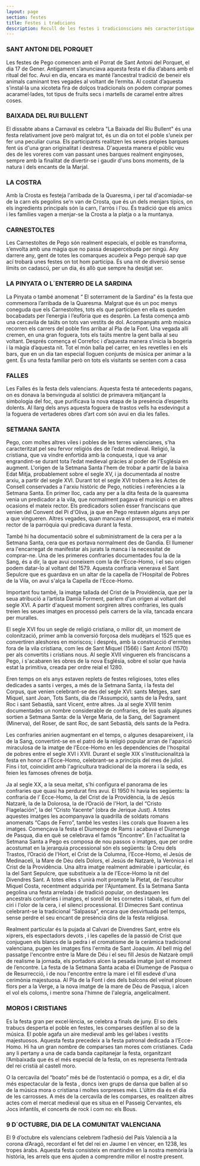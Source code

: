 ```yaml
---
layout: page
section: festes
title: Festes i tradicions
description: Recull de les festes i tradicionscions més característiques que es celebren al poble de Pego.
---
```

### SANT ANTONI DEL PORQUET

Les festes de Pego comencen amb el Porrat de Sant Antoni del Porquet, el dia 17 de Gener. Antigament s’anunciava aquesta festa el dia d’abans amb el ritual del foc.
Avui en dia, encara es manté l’ancestral tradició de beneir els animals caminant tres vegades al voltant de l’ermita. Al costat d’aquesta s’instal·la una xicoteta fira de dolços tradicionals on podem comprar pomes acaramel·lades, tot tipus de fruits secs i martells de caramel entre altres coses.

### BAIXADA DEL RUI BULLENT

El dissabte abans a Carnaval es celebra "La Baixada del Riu Bullent" és una festa relativament jove però malgrat tot, és un dia on tot el poble s’uneix per fer una peculiar cursa. Els participants realitzen les seves pròpies barques fent ús d'una gran originalitat i destresa. D'aquesta manera el públic veu des de les voreres com van passant unes barques realment enginyoses, sempre amb la finalitat de divertir-se i gaudir d'uns bons moments, de la natura i dels encants de la Marjal.

### LA COSTRA

Amb la Crosta es festeja l'arribada de la Quaresma, i per tal d'acomiadar-se de la carn els pegolins se'n van de Crosta, que és un dels menjars típics, on els ingredients principals són la carn, l'arròs i l'ou. És tradició que els amics i les famílies vagen a menjar-se la Crosta a la platja o a la muntanya.

### CARNESTOLTES

Les Carnestoltes de Pego són realment especials, el poble es transforma, s’envolta amb una màgia que no passa desapercebuda per ningú. Any darrere any, gent de totes les comarques acudeix a Pego perquè sap que ací trobarà unes festes on tot hom participa. És una nit de diversió sense límits on cadascú, per un dia, és allò que sempre ha desitjat ser.


### LA PINYATA O L´ENTERRO DE LA SARDINA

La Pinyata o també anomenat “ El soterrament de la Sardina” és la festa que commemora l’arribada de la Quaresma. Malgrat que és un poc menys coneguda que els Carnestoltes, tots els que participen en ella es queden bocabadats per l’energia i l’eufòria que es desprèn. La festa comença amb una cercavila de taüts on tots van vestits de dol. Acompanyats amb música recorren els carrers del poble fins arribar al Pla de la Font. Una vegada allí cremen, en una gran foguera, tots els taüts mentre la gent balla al seu voltant. Després comença el Correfoc i d’aquesta manera s’inicia la bogeria i la màgia d’aquesta nit. Tot el món balla pel carrer, en les revetlles i en els bars, que en un dia tan especial lloguen conjunts de música per animar a la gent.
És una festa familiar però on tots els visitants se senten com a casa


### FALLES

Les Falles és la festa dels valencians. Aquesta festa té antecedents pagans, on es donava la benvinguda al solstici de primavera mitjançant la simbologia del foc, que purificava la nova etapa de la presència d’esperits dolents. Al llarg dels anys aquesta foguera de trastos vells ha esdevingut a la foguera de vertaderes obres d’art com són avui en dia les falles.


### SETMANA SANTA

Pego, com moltes altres viles i pobles de les terres valencianes, s'ha caracteritzat pel seu fervor religiós des de l’edat medieval. Religió, la cristiana, que va vindre enfortida amb la conquesta, i que va anar engrandint-se durant tota l’edat medieval gràcies al poder de l'Església en augment. L'origen de la Setmana Santa l'hem de trobar a partir de la baixa Edat Mitja, probablement sobre el segle XV, i ja documentada al nostre arxiu, a partir del segle XVI. Durant tot el segle XVI trobem a les Actes de Consell conservades a l'arxiu històric de Pego, notícies i referències a la Setmana Santa. En primer lloc, cada any per a la dita festa de la quaresma venia un predicador a la vila, que normalment pagava el municipi o en altres ocasions el mateix rector. Els predicadors solien ésser franciscans que venien del Convent del Pi d'Oliva, ja que en Pego restaven alguns anys per a que vingueren. Altres vegades, quan mancava el pressupost, era el mateix rector de la parròquia  qui predicava durant la festa.

També hi ha documentació sobre el subministrament de la cera per a la Setmana Santa, cera que es portava normalment des de Gandia. El llumener era l'encarregat de manifestar als jurats la manca i la necessitat de comprar-ne. Una de les primeres confraries documentades fou la de la Sang, és a dir, la que avui coneixem com la de l'Ecce-Homo, i el seu origen podem datar-lo al voltant del 1579. Aquesta confraria venerava el Sant Sepulcre que es guardava en un altar de la capella de l'Hospital de Pobres de la Vila, on avui s'alça la Capella de l'Ecce-Homo.

Important fou també, la imatge tallada del Crist de la Providència, que per la seua atribució a l’artista Damià Forment, parlem d'un origen al voltant del segle XVI. A partir d'aquest moment sorgiren altres confraries, les quals treien les seues imatges en processó pels carrers de la vila, tancada encara per muralles.

El segle XVI fou un segle de religió cristiana, o millor dit, un moment de colonització, primer amb la conversió forçosa dels mudèjars el 1525 que es convertiren aleshores en moriscos; i després, amb la construcció d'ermites fora de la vila cristiana, com les de Sant Miquel (1566) i Sant Antoni (1570) per als convertits i cristians nous. Al segle XVII vingueren els franciscans a Pego, i s'acabaren les obres de la nova Església, sobre el solar que havia estat la primitiva, creada per ordre reial el 1280.

Eren temps on els anys estaven replets de festes religioses, totes elles dedicades a sants i verges, a més de la Setmana Santa, i la festa del Corpus, que venien celebrant-se des del segle XVI: sants Metges, sant Miquel, sant Joan, Tots Sants, dia de l'Assumpció, sants de la Pedra, sant Roc i sant Sebastià, sant Vicent, entre altres. Ja al segle XVIII tenim documentades un nombre considerable de confraries, de les quals algunes sortien a Setmana Santa: de la Verge Maria, de la Sang, del Sagrament (Minerva), del Roser, de sant Roc, de sant Sebastià, dels sants de la Pedra.

Les confraries anirien augmentant en el temps, o algunes desapareixent, i la de la Sang, convertint-se en el patró de la religió popular arran de l'aparició miraculosa de la imatge de l'Ecce-Homo en les dependències de l'hospital de pobres entre el segle XVI i XVII. Durant el segle XIX s'institucionalitzà la festa en honor a l'Ecce-Homo, celebrant-se a principis del mes de juliol. Fins i tot, coincidint amb l'agricultura tradicional de la morera i la seda, es feien les famoses ofrenes de botja.

Ja al segle XX, a la seua meitat, s'hi configura el panorama de les confraries que quasi ha perdurat fins avui. El 1950 hi havia les següents: la confraria de l’ Ecce-Homo,  la del Crist de la Providència, la de Jesús Natzarè, la de la Dolorosa, la de l’Oració de l'Hort, la del “Cristo Flagelación”, la del “Cristo Yacente” (obra de Jerique Just). A totes aquestes imatges les acompanyava la quadrilla de soldats romans anomenats “Caps de Ferro”, també les vestes i les corals que lloaven a les imatges. Començava la festa el Diumenge de Rams i acabava el Diumenge de Pasqua, dia en què se celebrava el famós “Encontre”.
En l'actualitat la Setmana Santa a Pego es composa de nou passos o imatges, que per ordre acostumat en la jerarquia processional són els següents: la Creu dels Trastos, l’Oració de l'Hort, el Crist de la Columna, l’Ecce-Homo, el Jesús de Medinaceli, la Mare de Déu dels Dolors, el Jesús de Natzarè, la Verònica i el Crist de la Providència.
Una altra imatge realment admirable i particular, és la del Sant Sepulcre, que substitueix a la de l'Ecce-Homo la nit del Divendres Sant. A totes elles s'unirà molt prompte la Pietat, de l'escultor Miquel Costa, recentment adquirida per l'Ajuntament.
És la Setmana Santa pegolina una festa arrelada i de tradició popular, on destaquen les ancestrals confraries i imatges, el soroll de les cornetes i tabals, el fum del ciri i l'olor de la cera, i el silenci processional. El Dimecres Sant continua celebrant-se la tradicional “Salpassa”, encara que desvirtuada pel temps, sense perdre el seu encant de presència dins de la festa religiosa.

Realment particular és la pujada al Calvari de Divendres Sant, entre els xiprers, els espectadors devots , i les capelles de la passió de Crist que conjuguen els blancs de la pedra i el cromatisme de la ceràmica tradicional valenciana, pugen les imatges fins l'ermita de Sant Joaquim. Al bell mig del passatge l'encontre entre la Mare de Déu i el seu fill Jesús de Natzarè ompli de realisme la jornada, els portadors alcen la pesada imatge just el moment de l’encontre.
La festa de la Setmana Santa acaba el Diumenge de Pasqua o de Resurrecció, i de nou l'encontre entre la mare i el fill esdevé d'una cerimònia majestuosa. Al Pla de la Font i des dels balcons del veïnat plouen flors per a la Verge, a la nova imatge de la mare de Déu de Pasqua, i alcen el vol els coloms, i mentre sona l'himne de l'alegria, angelicalment.


### MOROS I CRISTIANS

Es la festa gran per excel·lència, se celebra a finals de juny.
El so dels trabucs desperta el poble en festes, les comparses desfilen al so de la música. El poble agafa un aire medieval amb les gel·labes i vestits majestuosos. Aquesta festa precedeix a la festa patronal dedicada a l’Ecce-Homo.
Hi ha un gran nombre de comparses tan mores com cristianes. Cada any li pertany a una de cada banda capitanejar la festa, organitzant l’Ambaixada que és el més especial de la festa, on es representa l’entrada del rei cristià al castell moro.

O la cercavila del “boato” més bé de l’ostentació o pompa, es a dir, el dia més espectacular de la festa , doncs ixen grups de dansa que ballen al so de la música mora o cristiana i moltes sorpreses més. L’últim dia és el dia de les carrosses.
A més de la cercavila de les comparses, es realitzen altres actes com el mercat medieval que es situa en el Passeig Cervantes, els Jocs infantils, el concerts de rock i com no: els Bous.


### 9 D´OCTUBRE, DIA DE LA COMUNITAT VALENCIANA

El 9 d’octubre els valencians celebrem l’adhesió del País Valencià a la corona d’Aragó, recordant el fet del rei en Jaume I en vèncer, en 1238, les tropes àrabs. Aquesta festa consisteix en mantindre en la nostra memòria la història, les arrels que ens ajuden a comprendre millor el nostre present.
